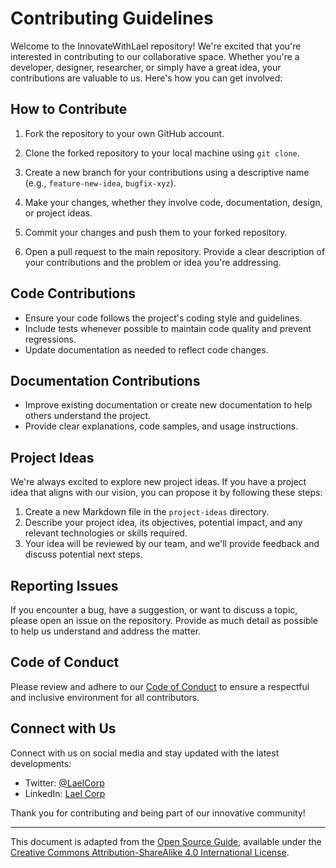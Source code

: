 # Contributing Guidelines

Welcome to the InnovateWithLael repository! We're excited that you're interested in contributing to our collaborative space. Whether you're a developer, designer, researcher, or simply have a great idea, your contributions are valuable to us. Here's how you can get involved:

## How to Contribute

1. Fork the repository to your own GitHub account.

2. Clone the forked repository to your local machine using `git clone`.

3. Create a new branch for your contributions using a descriptive name (e.g., `feature-new-idea`, `bugfix-xyz`).

4. Make your changes, whether they involve code, documentation, design, or project ideas.

5. Commit your changes and push them to your forked repository.

6. Open a pull request to the main repository. Provide a clear description of your contributions and the problem or idea you're addressing.

## Code Contributions

- Ensure your code follows the project's coding style and guidelines.
- Include tests whenever possible to maintain code quality and prevent regressions.
- Update documentation as needed to reflect code changes.

## Documentation Contributions

- Improve existing documentation or create new documentation to help others understand the project.
- Provide clear explanations, code samples, and usage instructions.

## Project Ideas

We're always excited to explore new project ideas. If you have a project idea that aligns with our vision, you can propose it by following these steps:

1. Create a new Markdown file in the `project-ideas` directory.
2. Describe your project idea, its objectives, potential impact, and any relevant technologies or skills required.
3. Your idea will be reviewed by our team, and we'll provide feedback and discuss potential next steps.

## Reporting Issues

If you encounter a bug, have a suggestion, or want to discuss a topic, please open an issue on the repository. Provide as much detail as possible to help us understand and address the matter.

## Code of Conduct

Please review and adhere to our [Code of Conduct](CODE_OF_CONDUCT.md) to ensure a respectful and inclusive environment for all contributors.

## Connect with Us

Connect with us on social media and stay updated with the latest developments:

- Twitter: [@LaelCorp](https://twitter.com/LaelCorp)
- LinkedIn: [Lael Corp](https://www.linkedin.com/company/lael-corp)

Thank you for contributing and being part of our innovative community!

---

This document is adapted from the [Open Source Guide](https://opensource.guide/), available under the [Creative Commons Attribution-ShareAlike 4.0 International License](https://creativecommons.org/licenses/by-sa/4.0/).
